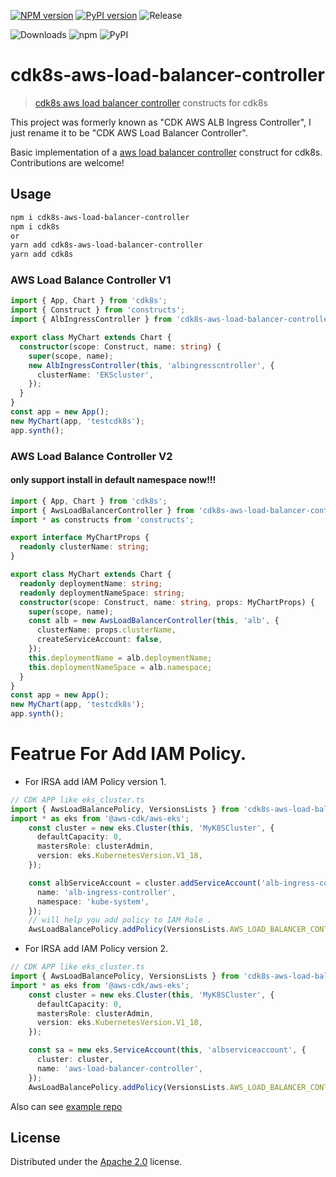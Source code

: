 [![NPM version](https://badge.fury.io/js/cdk8s-aws-load-balancer-controller.svg)](https://badge.fury.io/js/cdk8s-aws-load-balancer-controller)
[![PyPI version](https://badge.fury.io/py/cdk8s-aws-load-balancer-controller.svg)](https://badge.fury.io/py/cdk8s-aws-load-balancer-controller)
![Release](https://github.com/neilkuan/cdk8s-aws-load-balancer-controller/workflows/Release/badge.svg)

![Downloads](https://img.shields.io/badge/-DOWNLOADS:-brightgreen?color=gray)
![npm](https://img.shields.io/npm/dt/cdk8s-aws-load-balancer-controller?label=npm&color=orange)
![PyPI](https://img.shields.io/pypi/dm/cdk8s-aws-load-balancer-controller?label=pypi&color=blue)

# cdk8s-aws-load-balancer-controller
> [cdk8s aws load balancer controller](https://github.com/kubernetes-sigs/aws-load-balancer-controller) constructs for cdk8s

This project was formerly known as "CDK AWS ALB Ingress Controller", I just rename it to be "CDK AWS Load Balancer Controller".

Basic implementation of a [aws load balancer controller](https://github.com/kubernetes-sigs/aws-load-balancer-controller) construct for cdk8s. Contributions are welcome!

## Usage
```bash
npm i cdk8s-aws-load-balancer-controller 
npm i cdk8s
or 
yarn add cdk8s-aws-load-balancer-controller
yarn add cdk8s
```

### AWS Load Balance Controller V1
```ts
import { App, Chart } from 'cdk8s';
import { Construct } from 'constructs';
import { AlbIngressController } from 'cdk8s-aws-load-balancer-controller';

export class MyChart extends Chart {
  constructor(scope: Construct, name: string) {
    super(scope, name);
    new AlbIngressController(this, 'albingresscntroller', {
      clusterName: 'EKScluster',
    });
  }
}
const app = new App();
new MyChart(app, 'testcdk8s');
app.synth();
```

### AWS Load Balance Controller V2
#### only support install in default namespace now!!!
```ts
import { App, Chart } from 'cdk8s';
import { AwsLoadBalancerController } from 'cdk8s-aws-load-balancer-controller';
import * as constructs from 'constructs';

export interface MyChartProps {
  readonly clusterName: string;
}

export class MyChart extends Chart {
  readonly deploymentName: string;
  readonly deploymentNameSpace: string;
  constructor(scope: Construct, name: string, props: MyChartProps) {
    super(scope, name);
    const alb = new AwsLoadBalancerController(this, 'alb', {
      clusterName: props.clusterName,
      createServiceAccount: false,
    });
    this.deploymentName = alb.deploymentName;
    this.deploymentNameSpace = alb.namespace;
  }
}
const app = new App();
new MyChart(app, 'testcdk8s');
app.synth();
```


# Featrue For Add IAM Policy.
- For IRSA add IAM Policy version 1. 
```ts
// CDK APP like eks_cluster.ts
import { AwsLoadBalancePolicy, VersionsLists } from 'cdk8s-aws-load-balancer-controller';
import * as eks from '@aws-cdk/aws-eks';
    const cluster = new eks.Cluster(this, 'MyK8SCluster', {
      defaultCapacity: 0,
      mastersRole: clusterAdmin,
      version: eks.KubernetesVersion.V1_18,
    });

    const albServiceAccount = cluster.addServiceAccount('alb-ingress-controller', {
      name: 'alb-ingress-controller',
      namespace: 'kube-system',
    });
    // will help you add policy to IAM Role .
    AwsLoadBalancePolicy.addPolicy(VersionsLists.AWS_LOAD_BALANCER_CONTROLLER_POLICY_V1, albServiceAccount);
```

- For IRSA add IAM Policy version 2. 
```ts
// CDK APP like eks_cluster.ts
import { AwsLoadBalancePolicy, VersionsLists } from 'cdk8s-aws-load-balancer-controller';
import * as eks from '@aws-cdk/aws-eks';
    const cluster = new eks.Cluster(this, 'MyK8SCluster', {
      defaultCapacity: 0,
      mastersRole: clusterAdmin,
      version: eks.KubernetesVersion.V1_18,
    });

    const sa = new eks.ServiceAccount(this, 'albserviceaccount', {
      cluster: cluster,
      name: 'aws-load-balancer-controller',
    });
    AwsLoadBalancePolicy.addPolicy(VersionsLists.AWS_LOAD_BALANCER_CONTROLLER_POLICY_V2, sa );

```

Also can see [example repo](https://github.com/neilkuan/cdk8s-cdk-example)
## License

Distributed under the [Apache 2.0](./LICENSE) license.